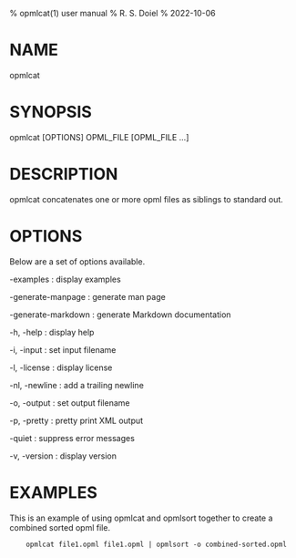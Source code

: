 % opmlcat(1) user manual
% R. S. Doiel
% 2022-10-06

# NAME

opmlcat

# SYNOPSIS

opmlcat [OPTIONS] OPML_FILE [OPML_FILE ...]

# DESCRIPTION

opmlcat concatenates one or more opml files as siblings to standard out.

# OPTIONS

Below are a set of options available.


-examples
: display examples

-generate-manpage
: generate man page

-generate-markdown
: generate Markdown documentation

-h, -help
: display help

-i, -input
: set input filename

-l, -license
: display license

-nl, -newline
: add a trailing newline

-o, -output
: set output filename

-p, -pretty
: pretty print XML output

-quiet
: suppress error messages

-v, -version
: display version

# EXAMPLES


This is an example of using opmlcat and opmlsort together to
create a combined sorted opml file.

```
    opmlcat file1.opml file1.opml | opmlsort -o combined-sorted.opml
```

